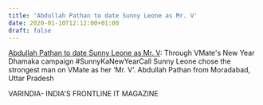 ```yaml
---
title: 'Abdullah Pathan to date Sunny Leone as Mr. V'
date: 2020-01-10T12:12:00+01:00
draft: false
---
```


[Abdullah Pathan to date Sunny Leone as Mr. V](https://varindia.com/news/abdullah-pathan-to-date-sunny-leone-as-mr-v#.XhhcGpZ4130.blogger): Through VMate's New Year Dhamaka campaign #SunnyKaNewYearCall Sunny Leone chose the strongest man on VMate as her ‘Mr. V’. Abdullah Pathan from Moradabad, Uttar Pradesh  
  
VARINDIA- INDIA'S FRONTLINE IT MAGAZINE